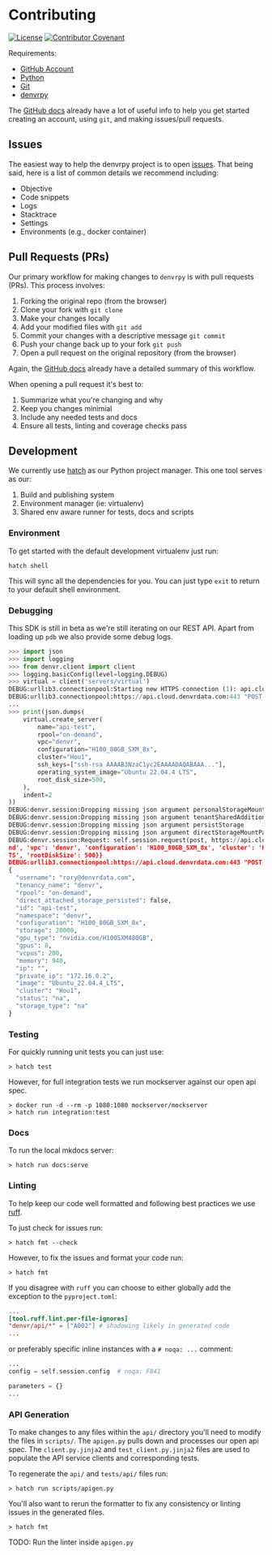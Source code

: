 # Contributing

[![License](https://img.shields.io/badge/License-MIT-%234493c5?style=flat)](LICENSE.txt)
[![Contributor Covenant](https://img.shields.io/badge/Contributor_Covenant-2.1-%234493c5?style=flat)](CODEOFCONDUCT.md)

Requirements:

- [GitHub Account](https://github.com/join)
- [Python](https://wiki.python.org/moin/BeginnersGuide/Download)
- [Git]()
- [denvrpy](https://github.com/denvrdata/denvrpy)

The [GitHub docs](https://docs.github.com/en/get-started) already have a lot of useful info to help you get started
creating an account, using `git`, and making issues/pull requests.

## Issues

The easiest way to help the denvrpy project is to open [issues](https://github.com/denvrdata/denvrpy/issues/new/choose).
That being said, here is a list of common details we recommend including:

- Objective
- Code snippets
- Logs
- Stacktrace
- Settings
- Environments (e.g., docker container)

## Pull Requests (PRs)

Our primary workflow for making changes to `denvrpy` is with pull requests (PRs).
This process involves:

1. Forking the original repo (from the browser)
2. Clone your fork with `git clone`
3. Make your changes locally
4. Add your modified files with `git add`
5. Commit your changes with a descriptive message `git commit`
6. Push your change back up to your fork `git push`
7. Open a pull request on the original repository (from the browser)

Again, the [GitHub docs](https://docs.github.com/en/pull-requests/collaborating-with-pull-requests/proposing-changes-to-your-work-with-pull-requests/creating-a-pull-request-from-a-fork) already have a detailed summary of this workflow.

When opening a pull request it's best to:

1. Summarize what you're changing and why
2. Keep you changes minimial
2. Include any needed tests and docs
3. Ensure all tests, linting and coverage checks pass

## Development

We currently use [hatch](https://hatch.pypa.io/1.12/) as our Python project manager.
This one tool serves as our:

1. Build and publishing system
2. Environment manager (ie: virtualenv)
3. Shared env aware runner for tests, docs and scripts

### Environment

To get started with the default development virtualenv just run:
```shell
hatch shell
```
This will sync all the dependencies for you.
You can just type `exit` to return to your default shell environment.

### Debugging

This SDK is still in beta as we're still iterating on our REST API. Apart from loading up `pdb` we also provide some debug logs.

```python
>>> import json
>>> import logging
>>> from denvr.client import client
>>> logging.basicConfig(level=logging.DEBUG)
>>> virtual = client('servers/virtual')
DEBUG:urllib3.connectionpool:Starting new HTTPS connection (1): api.cloud.denvrdata.com:443
DEBUG:urllib3.connectionpool:https://api.cloud.denvrdata.com:443 "POST /api/TokenAuth/Authenticate HTTP/11" 200 None
...
>>> print(json.dumps(
    virtual.create_server(
        name="api-test",
        rpool="on-demand",
        vpc="denvr",
        configuration="H100_80GB_SXM_8x",
        cluster="Hou1",
        ssh_keys=["ssh-rsa AAAAB3NzaC1yc2EAAAADAQABAAA..."],
        operating_system_image="Ubuntu 22.04.4 LTS",
        root_disk_size=500,
    ),
    indent=2
))
DEBUG:denvr.session:Dropping missing json argument personalStorageMountPath
DEBUG:denvr.session:Dropping missing json argument tenantSharedAdditionalStorage
DEBUG:denvr.session:Dropping missing json argument persistStorage
DEBUG:denvr.session:Dropping missing json argument directStorageMountPath
DEBUG:denvr.session:Request: self.session.request(post, https://api.cloud.denvrdata.com/api/v1/servers/virtual/CreateServer, **{'json': {'name': 'api-test', 'rpool': 'on-dema
nd', 'vpc': 'denvr', 'configuration': 'H100_80GB_SXM_8x', 'cluster': 'Hou1', 'ssh_keys': ['ssh-rsa AAAAB3NzaC1yc2EAAAADAQABAAA...'], 'operatingSystemImage': 'Ubuntu 22.04.4 L
TS', 'rootDiskSize': 500}}
DEBUG:urllib3.connectionpool:https://api.cloud.denvrdata.com:443 "POST /api/v1/servers/virtual/CreateServer HTTP/11" 202 482
{
  "username": "rory@denvrdata.com",
  "tenancy_name": "denvr",
  "rpool": "on-demand",
  "direct_attached_storage_persisted": false,
  "id": "api-test",
  "namespace": "denvr",
  "configuration": "H100_80GB_SXM_8x",
  "storage": 20000,
  "gpu_type": "nvidia.com/H100SXM480GB",
  "gpus": 8,
  "vcpus": 200,
  "memory": 940,
  "ip": "",
  "private_ip": "172.16.0.2",
  "image": "Ubuntu_22.04.4_LTS",
  "cluster": "Hou1",
  "status": "na",
  "storage_type": "na"
}
```

### Testing

For quickly running unit tests you can just use:

```shell
> hatch test
```

However, for full integration tests we run mockserver against our open api spec.

```shell
> docker run -d --rm -p 1080:1080 mockserver/mockserver
> hatch run integration:test
```

### Docs

To run the local mkdocs server:

```shell
> hatch run docs:serve
```

### Linting

To help keep our code well formatted and following best practices we use [ruff](https://docs.astral.sh/ruff/formatter/).

To just check for issues run:
```shell
> hatch fmt --check
```

However, to fix the issues and format your code run:
```shell
> hatch fmt
```

If you disagree with `ruff` you can choose to either globally add the exception to the `pyproject.toml`:
```toml
...
[tool.ruff.lint.per-file-ignores]
"denvr/api/*" = ["A002"] # shadowing likely in generated code
...
```
or preferably specific inline instances with a `# noqa: ...` comment:
```python
...
config = self.session.config  # noqa: F841

parameters = {}
...
```

### API Generation

To make changes to any files within the `api/` directory you'll need to modify the files in `scripts/`.
The `apigen.py` pulls down and processes our open api spec.
The `client.py.jinja2` and `test_client.py.jinja2` files are used to populate the API service clients and corresponding tests.

To regenerate the `api/` and `tests/api/` files run:

```shell
> hatch run scripts/apigen.py
```

You'll also want to rerun the formatter to fix any consistency or linting issues in the generated files.
```shell
> hatch fmt
```

TODO: Run the linter inside `apigen.py`
